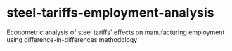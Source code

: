 # steel-tariffs-employment-analysis
Econometric analysis of steel tariffs' effects on manufacturing employment using difference-in-differences methodology
